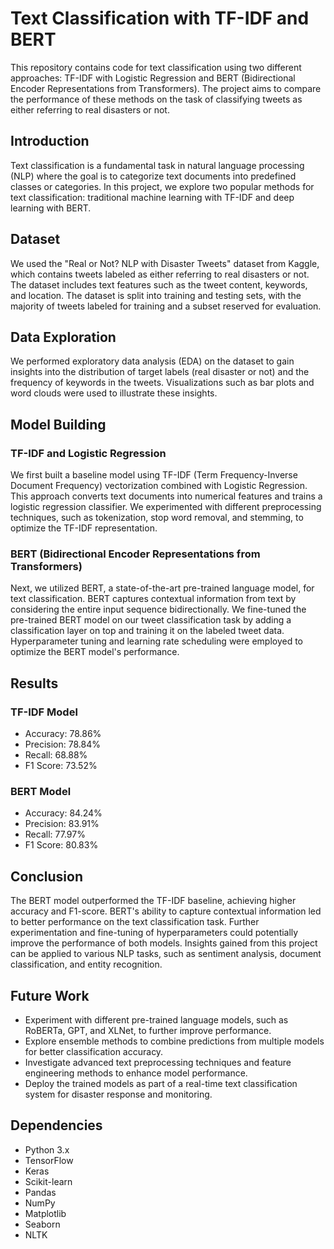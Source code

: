# Text Classification with TF-IDF and BERT

This repository contains code for text classification using two different approaches: TF-IDF with Logistic Regression and BERT (Bidirectional Encoder Representations from Transformers). The project aims to compare the performance of these methods on the task of classifying tweets as either referring to real disasters or not.

## Introduction
Text classification is a fundamental task in natural language processing (NLP) where the goal is to categorize text documents into predefined classes or categories. In this project, we explore two popular methods for text classification: traditional machine learning with TF-IDF and deep learning with BERT.

## Dataset
We used the "Real or Not? NLP with Disaster Tweets" dataset from Kaggle, which contains tweets labeled as either referring to real disasters or not. The dataset includes text features such as the tweet content, keywords, and location. The dataset is split into training and testing sets, with the majority of tweets labeled for training and a subset reserved for evaluation.

## Data Exploration
We performed exploratory data analysis (EDA) on the dataset to gain insights into the distribution of target labels (real disaster or not) and the frequency of keywords in the tweets. Visualizations such as bar plots and word clouds were used to illustrate these insights.

## Model Building
### TF-IDF and Logistic Regression
We first built a baseline model using TF-IDF (Term Frequency-Inverse Document Frequency) vectorization combined with Logistic Regression. This approach converts text documents into numerical features and trains a logistic regression classifier. We experimented with different preprocessing techniques, such as tokenization, stop word removal, and stemming, to optimize the TF-IDF representation.

### BERT (Bidirectional Encoder Representations from Transformers)
Next, we utilized BERT, a state-of-the-art pre-trained language model, for text classification. BERT captures contextual information from text by considering the entire input sequence bidirectionally. We fine-tuned the pre-trained BERT model on our tweet classification task by adding a classification layer on top and training it on the labeled tweet data. Hyperparameter tuning and learning rate scheduling were employed to optimize the BERT model's performance.

## Results
### TF-IDF Model
- Accuracy: 78.86%
- Precision: 78.84%
- Recall: 68.88%
- F1 Score: 73.52%

### BERT Model
- Accuracy: 84.24%
- Precision: 83.91%
- Recall: 77.97%
- F1 Score: 80.83%

## Conclusion
The BERT model outperformed the TF-IDF baseline, achieving higher accuracy and F1-score. BERT's ability to capture contextual information led to better performance on the text classification task. Further experimentation and fine-tuning of hyperparameters could potentially improve the performance of both models. Insights gained from this project can be applied to various NLP tasks, such as sentiment analysis, document classification, and entity recognition.

## Future Work
- Experiment with different pre-trained language models, such as RoBERTa, GPT, and XLNet, to further improve performance.
- Explore ensemble methods to combine predictions from multiple models for better classification accuracy.
- Investigate advanced text preprocessing techniques and feature engineering methods to enhance model performance.
- Deploy the trained models as part of a real-time text classification system for disaster response and monitoring.

## Dependencies
- Python 3.x
- TensorFlow
- Keras
- Scikit-learn
- Pandas
- NumPy
- Matplotlib
- Seaborn
- NLTK

